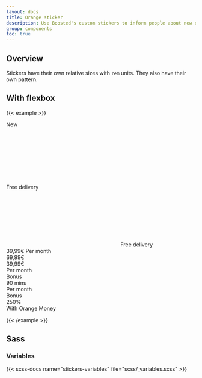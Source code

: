 ```yaml
---
layout: docs
title: Orange sticker
description: Use Boosted's custom stickers to inform people about new offers.
group: components
toc: true
---
```


## Overview

Stickers have their own relative sizes with `rem` units. They also have their own pattern.

## With flexbox

{{< example >}}

<div class="sticker sticker-lg">
  <span class="sticker-text-xl">New</span>
</div>

<div class="sticker sticker-lg justify-content-center">
  <svg class="sticker-icon-lg"><use xlink:href="/docs/{{< param docs_version >}}/assets/img/boosted-sprite.svg#5G"></use></svg>
</div>

<div class="sticker sticker-lg">
  <span class="sticker-text-md-multiline">Free delivery</span>
</div>

<div class="sticker sticker-lg">
  <svg class="sticker-icon"><use xlink:href="/docs/{{< param docs_version >}}/assets/img/boosted-sprite.svg#delivery"></use></svg>
  <span class="sticker-text-md-multiline">Free delivery</span>
</div>

<div class="sticker sticker-lg">
  <span class="sticker-text-xl">39,99€</span>
  <span class="sticker-text-sm">Per month</span>
</div>

<div class="sticker sticker-lg">
  <div class="sticker-text-md text-decoration-line-through">69,99€</div>
  <div class="sticker-text-xl">39,99€</div>
  <div class="sticker-text-sm">Per month</div>
</div>

<div class="sticker sticker-lg">
  <div class="sticker-text-sm">Bonus</div>
  <div class="sticker-text-xl">90 mins</div>
  <div class="sticker-text-sm">Per month</div>
</div>

<div class="sticker sticker-lg">
  <div class="sticker-text-sm">Bonus</div>
  <div class="sticker-text-xl">250%</div>
  <div class="sticker-text-sm-multiline">With Orange Money</div>
</div>

<!-- div class="sticker sticker-lg text-center">
  <div class="sticker-text-xl">+</div>
  <div class="sticker-text-xl>90 mins</div>
  <div class="sticker-text-sm">Per month</div>
</div>

<div class="sticker sticker-lg text-center">
  <div class="sticker-text-xl">+</div>
  <div class="sticker-text-xl>250%</div>
  <div class="sticker-text-sm">With Orange<br>Money</div>
</div -->

<!--

<div class="row align-items-center my-5">
  <div class="col col-12 col-lg-5 text-center">
    <div class="sticker sticker-lg">
      <svg class="sticker-icon-md"><use xlink:href="/docs/{{< param docs_version >}}/assets/img/boosted-sprite.svg#delivery"></use></svg>
      <div class="sticker-text-lg pb-3">Free<br>delivery</div>
    </div>
  </div>

  <div class="col col-12 col-md-6 col-lg-4 text-center">
    <div class="sticker">
      <svg class="sticker-icon-md"><use xlink:href="/docs/{{< param docs_version >}}/assets/img/boosted-sprite.svg#delivery"></use></svg>
      <div class="sticker-text-lg pb-2">Free<br>delivery</div>
    </div>
  </div>

  <div class="col col-12 col-md-6 col-lg-3 text-center">
    <div class="sticker sticker-sm">
      <svg class="sticker-icon-md"><use xlink:href="/docs/{{< param docs_version >}}/assets/img/boosted-sprite.svg#delivery"></use></svg>
      <div class="sticker-text-lg pb-2">Free<br>delivery</div>
    </div>
  </div>
</div>


<div class="row align-items-center my-5">
  <div class="col col-12 col-lg-5 text-center">
    <div class="sticker sticker-lg">
      <div class="sticker-text-xl pt-3">39,99€</div>
      <div class="sticker-text-sm">Per month</div>
    </div>
  </div>

  <div class="col col-12 col-md-6 col-lg-4 text-center">
    <div class="sticker">
      <div class="sticker-text-xl pt-2">39,99€</div>
      <div class="sticker-text-sm">Per month</div>
    </div>
  </div>

  <div class="col col-12 col-md-6 col-lg-3 text-center">
    <div class="sticker sticker-sm">
      <div class="sticker-text-xl pt-2">39,99€</div>
      <div class="sticker-text-sm">Per month</div>
    </div>
  </div>
</div>


<div class="row align-items-center my-5">
  <div class="col col-12 col-lg-5 text-center">
    <div class="sticker sticker-lg">
      <div class="sticker-text-md text-decoration-line-through">69,99€</div>
      <div class="sticker-text-xl">39,99€</div>
      <div class="sticker-text-sm">Per month</div>
    </div>
  </div>

  <div class="col col-12 col-md-6 col-lg-4 text-center">
    <div class="sticker">
      <div class="sticker-text-md text-decoration-line-through">69,99€</div>
      <div class="sticker-text-xl">39,99€</div>
      <div class="sticker-text-sm">Per month</div>
    </div>
  </div>

  <div class="col col-12 col-md-6 col-lg-3 text-center">
    <div class="sticker sticker-sm">
      <div class="sticker-text-md text-decoration-line-through">69,99€</div>
      <div class="sticker-text-xl">39,99€</div>
      <div class="sticker-text-sm">Per month</div>
    </div>
  </div>
</div>


<div class="row align-items-center my-5">
  <div class="col col-12 col-lg-5 text-center">
    <div class="sticker sticker-lg">
      <div class="sticker-text-sm pb-2">Bonus</div>
      <div class="sticker-text-xl">90 mins</div>
      <div class="sticker-text-sm pb-3">Per month</div>
    </div>
  </div>

  <div class="col col-12 col-md-6 col-lg-4 text-center">
    <div class="sticker">
      <div class="sticker-text-sm pb-2">Bonus</div>
      <div class="sticker-text-xl">90 mins</div>
      <div class="sticker-text-sm pb-2">Per month</div>
    </div>
  </div>

  <div class="col col-12 col-md-6 col-lg-3 text-center">
    <div class="sticker sticker-sm">
      <div class="sticker-text-sm pb-1">Bonus</div>
      <div class="sticker-text-xl">90 mins</div>
      <div class="sticker-text-sm pb-1">Per month</div>
    </div>
  </div>
</div>


<div class="row align-items-center my-5">
  <div class="col col-12 col-lg-5 text-center">
    <div class="sticker sticker-lg">
      <div class="sticker-text-sm pb-3">Bonus</div>
      <div class="sticker-text-xl">250%</div>
      <div class="sticker-text-sm pb-2">With Orange<br>Money</div>
    </div>
  </div>

  <div class="col col-12 col-md-6 col-lg-4 text-center">
    <div class="sticker">
      <div class="sticker-text-sm pb-2">Bonus</div>
      <div class="sticker-text-xl">250%</div>
      <div class="sticker-text-sm pb-1">With Orange<br>Money</div>
    </div>
  </div>

  <div class="col col-12 col-md-6 col-lg-3 text-center">
    <div class="sticker sticker-sm">
      <div class="sticker-text-sm pb-1">Bonus</div>
      <div class="sticker-text-xl">250%</div>
      <div class="sticker-text-sm pb-1">With Orange<br>Money</div>
    </div>
  </div>
</div>


<div class="row align-items-center my-5">
  <div class="col col-12 col-lg-5 text-center">
    <div class="sticker sticker-lg">
      <div class="sticker-text-xl pb-1">+<br>90 mins</div>
      <div class="sticker-text-sm pb-4">Per month</div>
    </div>
  </div>

  <div class="col col-12 col-md-6 col-lg-4 text-center">
    <div class="sticker">
      <div class="sticker-text-xl pb-1">+<br>90 mins</div>
      <div class="sticker-text-sm pb-3">Per month</div>
    </div>
  </div>

  <div class="col col-12 col-md-6 col-lg-3 text-center">
    <div class="sticker sticker-sm">
      <div class="sticker-text-xl">+<br>90 mins</div>
      <div class="sticker-text-sm pb-2">Per month</div>
    </div>
  </div>
</div>


<div class="row align-items-center my-5">
  <div class="col col-12 col-lg-5 text-center">
    <div class="sticker sticker-lg">
      <div class="sticker-text-xl pb-1">+<br>250%</div>
      <div class="sticker-text-sm pb-4">With Orange<br>Money</div>
    </div>
  </div>

  <div class="col col-12 col-md-6 col-lg-4 text-center">
    <div class="sticker">
      <div class="sticker-text-xl pb-1">+<br>250%</div>
      <div class="sticker-text-sm pb-3">With Orange<br>Money</div>
    </div>
  </div>

  <div class="col col-12 col-md-6 col-lg-3 text-center">
    <div class="sticker sticker-sm">
      <div class="sticker-text-xl">+<br>250%</div>
      <div class="sticker-text-sm pb-3">With Orange<br>Money</div>
    </div>
  </div>

</div>-->
{{< /example >}}

<!-- ## Examples

<div class="row align-items-center my-5">
  <div class="col col-12 col-lg-5 text-start">
    <svg viewBox="0 0 140 140" class="sticker-lg sticker-one-line" aria-hidden="true" focusable="false">
      <circle r="70" cx="70" cy="70"></circle>
      <text x="50%" y="50%">New</text>
    </svg>
  </div>

  <div class="col col-12 col-md-6 col-lg-4 text-center">
    <svg viewBox="0 0 140 140" class="sticker-md sticker-icon" aria-hidden="true" focusable="false">
      <circle r="70" cx="70" cy="70"></circle>
      <use x="50%" y="50%" height="80" width="80" xlink:href="/docs/{{< param docs_version >}}/assets/img/boosted-sprite.svg#5G"></use>
    </svg>
  </div>

  <div class="col col-12 col-md-6 col-lg-3 text-end">
    <svg viewBox="0 0 140 140" class="sticker-sm sticker-icon-two-lines" aria-hidden="true" focusable="false">
      <circle r="70" cx="70" cy="70"></circle>
      <use x="50%" y="27%" height="35" width="35" xlink:href="/docs/{{< param docs_version >}}/assets/img/boosted-sprite.svg#delivery"></use>
      <text>
        <tspan x="50%" y="51%">Free</tspan><tspan x="50%" y="65%">delivery</tspan>
      </text>
    </svg>
  </div>
</div>

```html
<svg viewBox="0 0 140 140" class="sticker-lg sticker-one-line" aria-hidden="true" focusable="false">
  <circle r="70" cx="70" cy="70"></circle>
  <text x="50%" y="50%" dy=".2rem">New</text>
</svg>

<svg viewBox="0 0 140 140" class="sticker-md sticker-icon" aria-hidden="true" focusable="false">
  <circle r="70" cx="70" cy="70"></circle>
  <use x="50%" y="50%" height="80" width="80" xlink:href="/path/to/svg"></use>
</svg>

<svg viewBox="0 0 140 140" class="sticker-sm sticker-icon-two-lines" aria-hidden="true" focusable="false">
  <circle r="70" cx="70" cy="70"></circle>
  <use x="50%" y="27%" height="35" width="35" xlink:href="/path/to/svg"></use>
  <text x="50%" y="60%">
    <tspan x="50%" dy="-.9rem">Free</tspan><tspan x="50%" dy="1.25em">delivery</tspan>
  </text>
</svg>
```

## Accessibility

For the remaining page, the accessibility of the stickers will be set and considered as decorating images : `aria-hidden="true" focusable="false"`.

If the sticker stands for a functionality of the site and not as a decorative element, please read the examples below in order to have a good idea of what is needed for stickers. See [more](https://a11y-guidelines.orange.com/fr/articles/svg-accessibles/).

<div class="row align-items-center my-5">
  <div class="col col-12 col-lg-5 text-start">
    <svg viewBox="0 0 140 140" class="sticker-lg sticker-one-line" role="img" lang="en" aria-labelledby="StickersTitle1 StickersDesc1" tabindex="0">
      <title id="StickersTitle1" lang="en">Sticker utility</title>
      <desc id="StickersDesc1" lang="en">Sticker description if needed</desc>
      <circle r="70" cx="70" cy="70"></circle>
      <text x="50%" y="50%" dy=".2rem" aria-hidden="true">New</text>
    </svg>
  </div>

  <div class="col col-12 col-md-6 col-lg-4 text-center">
    <svg viewBox="0 0 140 140" class="sticker-md sticker-icon" role="img" lang="en" aria-labelledby="StickersTitle2 StickersDesc2" tabindex="0">
      <title id="StickersTitle2" lang="en">Sticker utility</title>
      <desc id="StickersDesc2" lang="en">Sticker description if needed</desc>
      <circle r="70" cx="70" cy="70"></circle>
      <use x="50%" y="50%" height="80" width="80" xlink:href="/docs/{{< param docs_version >}}/assets/img/boosted-sprite.svg#5G"></use>
    </svg>
  </div>

  <div class="col col-12 col-md-6 col-lg-3 text-end">
    <svg viewBox="0 0 140 140" class="sticker-sm sticker-icon-two-lines" role="img" lang="en" aria-labelledby="StickersTitle3 StickersDesc3" tabindex="0">
      <title id="StickersTitle3" lang="en">Sticker utility</title>
      <desc id="StickersDesc3" lang="en">Sticker description if needed</desc>
      <circle r="70" cx="70" cy="70"></circle>
      <use x="50%" y="27%" height="35" width="35" xlink:href="/docs/{{< param docs_version >}}/assets/img/boosted-sprite.svg#delivery"></use>
      <text x="50%" y="60%" aria-hidden="true">
        <tspan x="50%" dy="-.9rem">Free</tspan><tspan x="50%" dy="1.25rem">delivery</tspan>
      </text>
    </svg>
  </div>
</div>

```html
<svg viewBox="0 0 140 140" class="sticker-lg sticker-one-line" role="img" lang="en" aria-labelledby="StickersTitle1 StickersDesc1" tabindex="0">
  <title id="StickersTitle1" lang="en">Sticker utility</title>
  <desc id="StickersDesc1" lang="en">Sticker description if needed</desc>
  <circle r="70" cx="70" cy="70"></circle>
  <text x="50%" y="50%" dy=".2rem" aria-hidden="true">New</text>
</svg>

<svg viewBox="0 0 140 140" class="sticker-md sticker-icon" role="img" lang="en" aria-labelledby="StickersTitle2 StickersDesc2" tabindex="0">
  <title id="StickersTitle2" lang="en">Sticker utility</title>
  <desc id="StickersDesc2" lang="en">Sticker description if needed</desc>
  <circle r="70" cx="70" cy="70"></circle>
  <use x="50%" y="50%" height="80" width="80" xlink:href="/path/to/svg"></use>
</svg>

<svg viewBox="0 0 140 140" class="sticker-sm sticker-icon-two-lines" role="img" lang="en" aria-labelledby="StickersTitle3 StickersDesc3" tabindex="0">
  <title id="StickersTitle3" lang="en">Sticker utility</title>
  <desc id="StickersDesc3" lang="en">Sticker description if needed</desc>
  <circle r="70" cx="70" cy="70"></circle>
  <use x="50%" y="27%" height="35" width="35" xlink:href="/path/to/svg"></use>
  <text x="50%" y="60%" aria-hidden="true">
    <tspan x="50%" dy="-.9rem">Free</tspan><tspan x="50%" dy="1.25rem">delivery</tspan>
  </text>
</svg>
```

## Sizes

### Standard sizing

Add `.sticker-{sm|md|lg}` to the svg tag in order to apply a size. Only these sizes should be used, however the size can be modified by setting the height and the width of the svg up. Default size is `md`.

<div class="bd-example">
  <div class="row align-items-center my-5">
    <div class="col col-12 col-md-6 col-lg-3 text-start">
      <svg viewBox="0 0 140 140" class="sticker-sm sticker-one-line" aria-hidden="true" focusable="false">
        <circle r="70" cx="70" cy="70"></circle>
        <text x="50%" y="50%" dy=".2rem">New</text>
      </svg>
    </div>
    <div class="col col-12 col-md-6 col-lg-4 text-center">
      <svg viewBox="0 0 140 140" class="sticker-md sticker-one-line" aria-hidden="true" focusable="false">
        <circle r="70" cx="70" cy="70"></circle>
        <text x="50%" y="50%" dy=".2rem">New</text>
      </svg>
    </div>
    <div class="col col-12 col-lg-5 text-end">
      <svg viewBox="0 0 140 140" class="sticker-lg sticker-one-line" aria-hidden="true" focusable="false">
        <circle r="70" cx="70" cy="70"></circle>
        <text x="50%" y="50%" dy=".2rem">New</text>
      </svg>
    </div>
  </div>
</div>

```html
<svg viewBox="0 0 140 140" class="sticker-sm sticker-one-line" aria-hidden="true" focusable="false">
  <circle r="70" cx="70" cy="70"></circle>
  <text x="50%" y="50%" dy=".2rem">New</text>
</svg>

<svg viewBox="0 0 140 140" class="sticker-md sticker-one-line" aria-hidden="true" focusable="false">
  <circle r="70" cx="70" cy="70"></circle>
  <text x="50%" y="50%" dy=".2rem">New</text>
</svg>

<svg viewBox="0 0 140 140" class="sticker-lg sticker-one-line" aria-hidden="true" focusable="false">
  <circle r="70" cx="70" cy="70"></circle>
  <text x="50%" y="50%" dy=".2rem">New</text>
</svg>
```

## Patterns

Choose one and only one class below in order to apply a pattern to the sticker.

{{< callout info >}}
`<tspan>`s are inlined, otherwise it adds white space that shifts the center effect.
{{< /callout >}}

### Text stickers

<div class="bd-example">
  <div class="row align-items-center my-5">
    <div class="col col-12 col-md-6 text-center">
      <svg viewBox="0 0 140 140" class="sticker-one-line" aria-hidden="true" focusable="false">
        <circle r="70" cx="70" cy="70"></circle>
        <text x="50%" y="50%" dy=".2rem">New</text>
      </svg>
    </div>
    <div class="col col-12 col-md-6 text-center">
      <svg viewBox="0 0 140 140" class="sticker-two-lines" aria-hidden="true" focusable="false">
        <circle r="70" cx="70" cy="70"></circle>
        <text x="50%" y="50%">
          <tspan x="50%" dy="-.65rem">Free</tspan><tspan x="50%" dy="1.25rem">delivery</tspan>
        </text>
      </svg>
    </div>
  </div>
</div>

```html
<svg viewBox="0 0 140 140" class="sticker-one-line" aria-hidden="true" focusable="false">
  <circle r="70" cx="70" cy="70"></circle>
  <text x="50%" y="50%" dy=".2rem">New</text>
</svg>

<svg viewBox="0 0 140 140" class="sticker-two-lines" aria-hidden="true" focusable="false">
  <circle r="70" cx="70" cy="70"></circle>
  <text x="50%" y="50%">
    <tspan x="50%" dy="-.65rem">Free</tspan><tspan x="50%" dy="1.25rem">delivery</tspan>
  </text>
</svg>
```

### Icon stickers

<div class="bd-example">
  <div class="row align-items-center my-5">
    <div class="col col-12 col-md-6 text-center">
      <svg viewBox="0 0 140 140" class="sticker-icon" aria-hidden="true" focusable="false">
        <circle r="70" cx="70" cy="70"></circle>
        <use x="50%" y="50%" height="80" width="80" xlink:href="/docs/{{< param docs_version >}}/assets/img/boosted-sprite.svg#5G"></use>
      </svg>
    </div>
    <div class="col col-12 col-md-6 text-center">
      <svg viewBox="0 0 140 140" class="sticker-icon-two-lines" aria-hidden="true" focusable="false">
        <circle r="70" cx="70" cy="70"></circle>
        <use x="50%" y="28%" height="35" width="35" xlink:href="/docs/{{< param docs_version >}}/assets/img/boosted-sprite.svg#delivery"></use>
        <text x="50%" y="60%">
          <tspan x="50%" dy="-.9rem">Free</tspan><tspan x="50%" dy="1.25rem">delivery</tspan>
        </text>
      </svg>
    </div>
  </div>
</div>

```html
<svg viewBox="0 0 140 140" class="sticker-icon" aria-hidden="true" focusable="false">
  <circle r="70" cx="70" cy="70"></circle>
  <use x="50%" y="50%" height="80" width="80" xlink:href="/path/to/svg"></use>
</svg>

<svg viewBox="0 0 140 140" class="sticker-icon-two-lines" aria-hidden="true" focusable="false">
  <circle r="70" cx="70" cy="70"></circle>
  <use x="50%" y="27%" height="35" width="35" xlink:href="/path/to/svg"></use>
  <text x="50%" y="60%">
    <tspan x="50%" dy="-.9rem">Free</tspan><tspan x="50%" dy="1.25rem">delivery</tspan>
  </text>
</svg>
```

### Price stickers

<div class="bd-example">
  <div class="row align-items-center my-5">
    <div class="col col-12 col-md-6 text-center">
      <svg viewBox="0 0 140 140" class="sticker-price" aria-hidden="true" focusable="false">
        <circle r="70" cx="70" cy="70"></circle>
        <text x="50%" y="50%" dy="-.1rem">
          <tspan x="50%" y="50%">39,99€</tspan><tspan x="50%" dy="1.3rem">Per month</tspan>
        </text>
      </svg>
    </div>
    <div class="col col-12 col-md-6 text-center">
      <svg viewBox="0 0 140 140" class="sticker-old-and-new-price" aria-hidden="true" focusable="false">
        <circle r="70" cx="70" cy="70"></circle>
        <text x="50%" y="50%">
          <tspan x="50%" dy="-1.5rem">69,99€</tspan><tspan x="50%" y="52%">39,99€</tspan><tspan x="50%" dy="1.35rem">Per month</tspan>
        </text>
      </svg>
    </div>
  </div>
</div>

```html
<svg viewBox="0 0 140 140" class="sticker-price" aria-hidden="true" focusable="false">
  <circle r="70" cx="70" cy="70"></circle>
  <text x="50%" y="50%" dy="-.1rem">
    <tspan x="50%" y="50%">39,99€</tspan><tspan x="50%" dy="1.3rem">Per month</tspan>
  </text>
</svg>

<svg viewBox="0 0 140 140" class="sticker-old-and-new-price" aria-hidden="true" focusable="false">
  <circle r="70" cx="70" cy="70"></circle>
  <text x="50%" y="50%">
    <tspan x="50%" dy="-1.5rem">69,99€</tspan><tspan x="50%" y="52%">39,99€</tspan><tspan x="50%" dy="1.35rem">Per month</tspan>
  </text>
</svg>
```

### Bonus stickers

<div class="bd-example">
  <div class="row align-items-center my-5">
    <div class="col col-12 col-md-6 text-center">
      <svg viewBox="0 0 140 140" class="sticker-bonus-min" aria-hidden="true" focusable="false">
        <circle r="70" cx="70" cy="70"></circle>
        <text x="50%" y="50%">
          <tspan x="50%" dy="-1.9rem">Bonus</tspan><tspan x="50%" y="52%">90mins</tspan><tspan x="50%" dy="1.35rem">Per month</tspan>
        </text>
      </svg>
    </div>
    <div class="col col-12 col-md-6 text-center">
      <svg viewBox="0 0 140 140" class="sticker-bonus-offer" aria-hidden="true" focusable="false">
        <circle r="70" cx="70" cy="70"></circle>
        <text x="50%" y="50%">
          <tspan x="50%" dy="-2.25rem">Bonus</tspan><tspan x="50%" y="49%">250%</tspan><tspan x="50%" dy="1.3rem">With Orange</tspan><tspan x="50%" dy=".95rem">Money</tspan>
        </text>
      </svg>
    </div>
  </div>
</div>

```html
<svg viewBox="0 0 140 140" class="sticker-bonus-min" aria-hidden="true" focusable="false">
  <circle r="70" cx="70" cy="70"></circle>
  <text x="50%" y="50%">
    <tspan x="50%" dy="-1.9rem">Bonus</tspan><tspan x="50%" y="52%">90mins</tspan><tspan x="50%" dy="1.35rem">Per month</tspan>
  </text>
</svg>

<svg viewBox="0 0 140 140" class="sticker-bonus-offer" aria-hidden="true" focusable="false">
  <circle r="70" cx="70" cy="70"></circle>
  <text x="50%" y="50%">
    <tspan x="50%" dy="-2.25rem">Bonus</tspan><tspan x="50%" y="49%">250%</tspan><tspan x="50%" dy="1.3rem">With Orange</tspan><tspan x="50%" dy=".95rem">Money</tspan>
  </text>
</svg>
```

### Additional stickers

<div class="bd-example">
  <div class="row align-items-center my-5">
    <div class="col col-12 col-md-6 text-center">
      <svg viewBox="0 0 140 140" class="sticker-add-min" aria-hidden="true" focusable="false">
        <circle r="70" cx="70" cy="70"></circle>
        <text x="50%" y="50%">
          <tspan x="50%" dy="-2rem">+</tspan><tspan x="50%" y="49%">90mins</tspan><tspan x="50%" dy="1.3rem">Per month</tspan>
        </text>
      </svg>
    </div>
    <div class="col col-12 col-md-6 text-center">
      <svg viewBox="0 0 140 140" class="sticker-add-offer" aria-hidden="true" focusable="false">
        <circle r="70" cx="70" cy="70"></circle>
        <text x="50%" y="50%">
          <tspan x="50%" dy="-2.3rem">+</tspan><tspan x="50%" y="47%">250%</tspan><tspan x="50%" dy="1.35rem">With Orange</tspan><tspan x="50%" dy=".95rem">Money</tspan>
        </text>
      </svg>
    </div>
  </div>
</div>

```html
<svg viewBox="0 0 140 140" class="sticker-add-min" aria-hidden="true" focusable="false">
  <circle r="70" cx="70" cy="70"></circle>
  <text x="50%" y="50%">
    <tspan x="50%" dy="-2rem">+</tspan><tspan x="50%" y="49%">90mins</tspan><tspan x="50%" dy="1.3rem">Per month</tspan>
  </text>
</svg>

<svg viewBox="0 0 140 140" class="sticker-add-offer" aria-hidden="true" focusable="false">
  <circle r="70" cx="70" cy="70"></circle>
  <text x="50%" y="50%">
    <tspan x="50%" dy="-2.3rem">+</tspan><tspan x="50%" y="47%">250%</tspan><tspan x="50%" dy="1.35rem">With Orange</tspan><tspan x="50%" dy=".95rem">Money</tspan>
  </text>
</svg>
``` -->

## Sass

### Variables

{{< scss-docs name="stickers-variables" file="scss/_variables.scss" >}}
